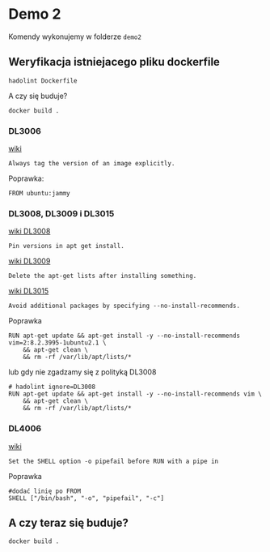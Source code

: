 # Demo 2

Komendy wykonujemy w folderze `demo2`

## Weryfikacja istniejacego pliku dockerfile

```
hadolint Dockerfile
```

A czy się buduje?

```
docker build .
```

### DL3006

[wiki](https://github.com/hadolint/hadolint/wiki/DL3006)
```
Always tag the version of an image explicitly.
```

Poprawka:
```
FROM ubuntu:jammy
```

### DL3008, DL3009 i DL3015

[wiki DL3008](https://github.com/hadolint/hadolint/wiki/DL3008)
```
Pin versions in apt get install.
```

[wiki DL3009](https://github.com/hadolint/hadolint/wiki/DL3009)
```
Delete the apt-get lists after installing something.
```

[wiki DL3015](https://github.com/hadolint/hadolint/wiki/DL3015)
```
Avoid additional packages by specifying --no-install-recommends.
```

Poprawka
```
RUN apt-get update && apt-get install -y --no-install-recommends vim=2:8.2.3995-1ubuntu2.1 \
    && apt-get clean \
    && rm -rf /var/lib/apt/lists/*
```

lub gdy nie zgadzamy się z polityką DL3008
```
# hadolint ignore=DL3008
RUN apt-get update && apt-get install -y --no-install-recommends vim \
    && apt-get clean \
    && rm -rf /var/lib/apt/lists/*
```

### DL4006

[wiki](https://github.com/hadolint/hadolint/wiki/DL4006)
```
Set the SHELL option -o pipefail before RUN with a pipe in
```

Poprawka

```
#dodać linię po FROM
SHELL ["/bin/bash", "-o", "pipefail", "-c"]
```

## A czy teraz się buduje?

```
docker build .
```